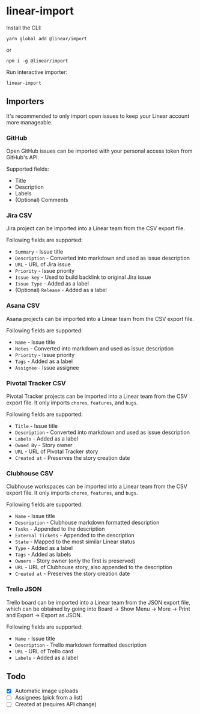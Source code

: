 # linear-import

Install the CLI:

```
yarn global add @linear/import
```

or

```
npm i -g @linear/import
```

Run interactive importer:

```
linear-import
```

## Importers

It's recommended to only import open issues to keep your Linear account more manageable.

### GitHub

Open GitHub issues can be imported with your personal access token from GitHub's API.

Supported fields:

- Title
- Description
- Labels
- (Optional) Comments

### Jira CSV

Jira project can be imported into a Linear team from the CSV export file.

Following fields are supported:

- `Summary` - Issue title
- `Description` - Converted into markdown and used as issue description
- `URL` - URL of Jira issue
- `Priority` - Issue priority
- `Issue key` - Used to build backlink to original Jira issue
- `Issue Type` - Added as a label
- (Optional) `Release` - Added as a label

### Asana CSV

Asana projects can be imported into a Linear team from the CSV export file.

Following fields are supported:

- `Name` - Issue title
- `Notes` - Converted into markdown and used as issue description
- `Priority` - Issue priority
- `Tags` - Added as a label
- `Assignee` - Issue assignee

### Pivotal Tracker CSV

Pivotal Tracker projects can be imported into a Linear team from the CSV export file. It only imports `chores`, `features`, and `bugs`.

Following fields are supported:

- `Title` - Issue title
- `Description` - Converted into markdown and used as issue description
- `Labels` - Added as a label
- `Owned By` - Story owner
- `URL` - URL of Pivotal Tracker story
- `Created at` - Preserves the story creation date

### Clubhouse CSV

Clubhouse workspaces can be imported into a Linear team from the CSV export file. It only imports `chores`, `features`, and `bugs`.

Following fields are supported:

- `Name` - Issue title
- `Description` - Clubhouse markdown formatted description
- `Tasks` - Appended to the description
- `External Tickets` - Appended to the description
- `State` - Mapped to the most similar Linear status
- `Type` - Added as a label
- `Tags` - Added as labels
- `Owners` - Story owner (only the first is preserved)
- `URL` - URL of Clubhouse story, also appended to the description
- `Created at` - Preserves the story creation date

### Trello JSON

Trello board can be imported into a Linear team from the JSON export file, which can be obtained by going into Board → Show Menu → More → Print and Export → Export as JSON.

Following fields are supported:

- `Name` - Issue title
- `Description` - Trello markdown formatted description
- `URL` - URL of Trello card
- `Labels` - Added as a label

## Todo

- [x] Automatic image uploads
- [ ] Assignees (pick from a list)
- [ ] Created at (requires API change)
